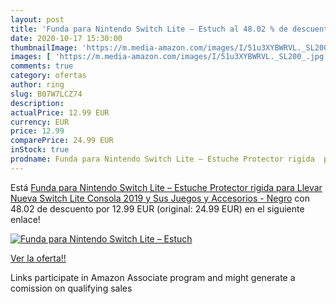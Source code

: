```yaml
---
layout: post
title: 'Funda para Nintendo Switch Lite – Estuch al 48.02 % de descuento'
date: 2020-10-17 15:30:00
thumbnailImage: 'https://m.media-amazon.com/images/I/51u3XYBWRVL._SL200_.jpg'
images: [ 'https://m.media-amazon.com/images/I/51u3XYBWRVL._SL200_.jpg' ]
comments: true
category: ofertas
author: ring
slug: B07W7LCZ74
description:
actualPrice: 12.99 EUR
currency: EUR
price: 12.99
comparePrice: 24.99 EUR
inStock: true
prodname: Funda para Nintendo Switch Lite – Estuche Protector rigida  para Llevar Nueva Switch Lite Consola  2019  y Sus Juegos y Accesorios - Negro
---
```


Está [Funda para Nintendo Switch Lite – Estuche Protector rigida  para Llevar Nueva Switch Lite Consola  2019  y Sus Juegos y Accesorios - Negro](https://www.amazon.es/dp/B07W7LCZ74/?tag=tolees-21) con 48.02 de descuento por 12.99 EUR (original: 24.99 EUR) en el siguiente enlace!

[![Funda para Nintendo Switch Lite – Estuch](https://m.media-amazon.com/images/I/51u3XYBWRVL._SL200_.jpg)](https://www.amazon.es/dp/B07W7LCZ74/?tag=tolees-21)

[Ver la oferta!!](https://www.amazon.es/dp/B07W7LCZ74/?tag=tolees-21)

Links participate in Amazon Associate program and might generate a comission on qualifying sales


